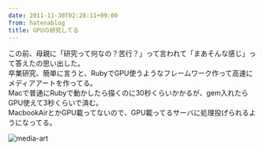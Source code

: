 ```yaml
---
date: 2011-11-30T02:28:11+09:00
from: hatenablog
title: GPUの研究してる
---
```

この前、母親に「研究って何なの？苦行？」って言われて「まあそんな感じ」って答えたの思い出した。  
卒業研究、簡単に言うと、RubyでGPU使うようなフレームワーク作って高速にメディアアートを作ってる。  
Macで普通にRubyで動かしたら描くのに30秒くらいかかるが、gem入れたらGPU使えて3秒くらいで済む。  
MacbookAirとかGPU載ってないので、GPU載ってるサーバに処理投げられるようになってる。

![media-art](http://dl.dropbox.com/u/5978869/image/20111127_191439.png)

